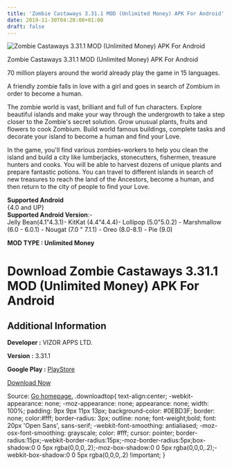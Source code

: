 ```yaml
---
title: 'Zombie Castaways 3.31.1 MOD (Unlimited Money) APK For Android'
date: 2019-11-30T04:28:00+01:00
draft: false
---
```


![Zombie Castaways 3.31.1 MOD (Unlimited Money) APK For Android](https://i1.wp.com/apkhome.net/wp-content/uploads/2019/11/Zombie-Castaways-2.png "Zombie Castaways 3.31.1 MOD (Unlimited Money) APK For Android")

  

Zombie Castaways 3.31.1 MOD (Unlimited Money) APK For Android

70 million players around the world already play the game in 15 languages.

A friendly zombie falls in love with a girl and goes in search of Zombium in order to become a human.

The zombie world is vast, brilliant and full of fun characters. Explore beautiful islands and make your way through the undergrowth to take a step closer to the Zombie's secret solution. Grow unusual plants, fruits and flowers to cook Zombium. Build world famous buildings, complete tasks and decorate your island to become a human and find your Love.

In the game, you'll find various zombies-workers to help you clean the island and build a city like lumberjacks, stonecutters, fishermen, treasure hunters and cooks. You will be able to harvest dozens of unique plants and prepare fantastic potions. You can travel to different islands in search of new treasures to reach the land of the Ancestors, become a human, and then return to the city of people to find your Love.

**Supported Android**  
{4.0 and UP}  
**Supported Android Version**:-  
Jelly Bean(4.1"4.3.1)- KitKat (4.4"4.4.4)- Lollipop (5.0"5.0.2) - Marshmallow (6.0 - 6.0.1) - Nougat (7.0 " 7.1.1) - Oreo (8.0-8.1) - Pie (9.0)

**MOD TYPE : Unlimited Money**

Download Zombie Castaways 3.31.1 MOD (Unlimited Money) APK For Android
======================================================================

Additional Information
----------------------

**Developer :** VIZOR APPS LTD.

**Version :** 3.31.1

**Google Play :** [PlayStore](https://play.google.com/store/apps/details?id=com.vizorinteractive.zombiesettlersv2)

  

[Download Now](https://store4app.co/post/zombie-castaways-3-31-1-mod-unlimited-money-apk-for-android_1575047014)

  
Source: [Go homepage.](https://store4app.co/post/zombie-castaways-3-31-1-mod-unlimited-money-apk-for-android_1575047014) .downloadtop{ text-align:center; -webkit-appearance: none; -moz-appearance: none; appearance: none; width: 100%; padding: 9px 9px 11px 13px; background-color: #0EBD3F; border: none; color:#fff; border-radius: 3px; outline: none; font-weight;bold; font: 20px 'Open Sans', sans-serif; -webkit-font-smoothing: antialiased; -moz-osx-font-smoothing: grayscale; color: #fff; cursor: pointer; border-radius:15px;-webkit-border-radius:15px;-moz-border-radius:5px;box-shadow:0 0 5px rgba(0,0,0,.2);-moz-box-shadow:0 0 5px rgba(0,0,0,.2);-webkit-box-shadow:0 0 5px rgba(0,0,0,.2) !important; }